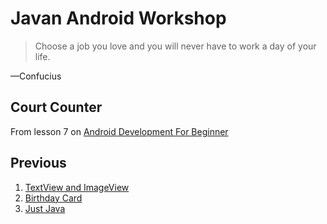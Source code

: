 # Javan Android Workshop

> Choose a job you love and you will never have to work a day of your life.

—Confucius

## Court Counter

From lesson 7 on [Android Development For Beginner][udacity_link]


## Previous

1. [TextView and ImageView][learn_1]
2. [Birthday Card][learn_2]
3. [Just Java][learn_3]

[udacity_link]: https://www.udacity.com/course/android-development-for-beginners--ud837
[learn_1]: https://github.com/ramadani/JavanAndroidWorkshop/tree/text-image-view
[learn_2]: https://github.com/ramadani/JavanAndroidWorkshop/tree/birthday-card
[learn_3]: https://github.com/ramadani/JavanAndroidWorkshop/tree/3-just-java

